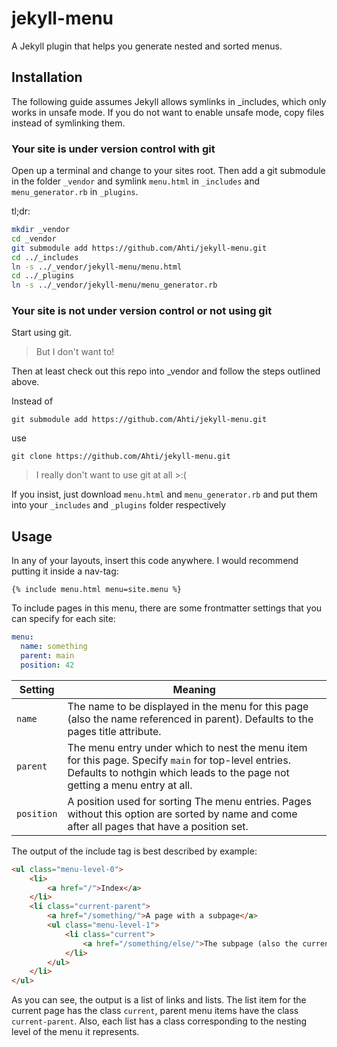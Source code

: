 jekyll-menu
===========

A Jekyll plugin that helps you generate nested and sorted menus.


## Installation

The following guide assumes Jekyll allows symlinks in _includes, which only works in unsafe mode. If you do not want to enable unsafe mode, copy files instead of symlinking them.

### Your site is under version control with git

Open up a terminal and change to your sites root.
Then add a git submodule in the folder `_vendor` and symlink `menu.html` in `_includes` and `menu_generator.rb` in `_plugins`.

tl;dr:

```bash
mkdir _vendor
cd _vendor
git submodule add https://github.com/Ahti/jekyll-menu.git
cd ../_includes
ln -s ../_vendor/jekyll-menu/menu.html
cd ../_plugins
ln -s ../_vendor/jekyll-menu/menu_generator.rb
```

### Your site is not under version control or not using git

Start using git.

> But I don't want to!

Then at least check out this repo into _vendor and follow the steps outlined above.

Instead of

    git submodule add https://github.com/Ahti/jekyll-menu.git

use

    git clone https://github.com/Ahti/jekyll-menu.git

> I really don't want to use git at all >:(

If you insist, just download `menu.html` and `menu_generator.rb` and put them into your `_includes` and `_plugins` folder respectively

## Usage

In any of your layouts, insert this code anywhere. I would recommend putting it inside a nav-tag:

    {% include menu.html menu=site.menu %}

To include pages in this menu, there are some frontmatter settings that you can specify for each site:

```yaml
menu:
  name: something
  parent: main
  position: 42
```

Setting    | Meaning
-----------|--------
`name`     | The name to be displayed in the menu for this page (also the name referenced in parent). Defaults to the pages title attribute.
`parent`   | The menu entry under which to nest the menu item for this page. Specify `main` for top-level entries. Defaults to nothgin which leads to the page not getting a menu entry at all.
`position` | A position used for sorting The menu entries. Pages without this option are sorted by name and come after all pages that have a position set.

The output of the include tag is best described by example:

```html
<ul class="menu-level-0">
    <li>
        <a href="/">Index</a>
    </li>
    <li class="current-parent">
        <a href="/something/">A page with a subpage</a>
        <ul class="menu-level-1">
            <li class="current">
                <a href="/something/else/">The subpage (also the current page)</a>
            </li>
        </ul>
    </li>
</ul>
```

As you can see, the output is a list of links and lists. The list item for the current page has the class `current`, parent menu items have the class `current-parent`. Also, each list has a class corresponding to the nesting level of the menu it represents.
